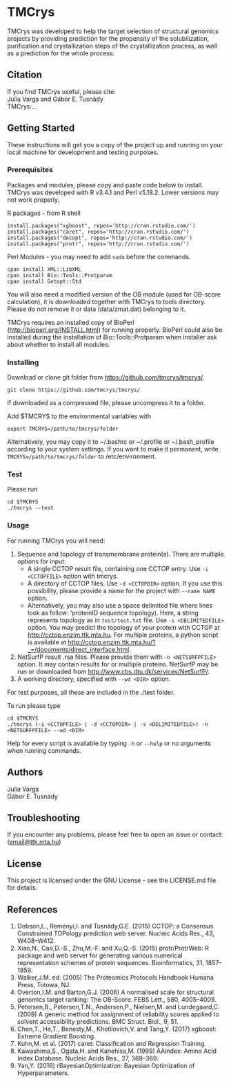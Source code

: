 
# TMCrys

TMCrys was developed to help the target selection of structural genomics projects by providing prediction
for the propensity of the solubilization, purification and crystallization steps of the crystallization 
process, as well as a prediction for the whole process.

## Citation
If you find TMCrys useful, please cite:  
Julia Varga and Gábor E. Tusnády  
TMCrys:...

## Getting Started

These instructions will get you a copy of the project up and running on your local machine for development and testing purposes. 

### Prerequisites
Packages and modules, please copy and paste code below to install.  
TMCrys was developed with R v3.4.1 and Perl v5.18.2. Lower versions may not work properly.

R packages - from R shell

```	
install.packages("xgboost", repos='http://cran.rstudio.com/')
install.packages("caret", repos='http://cran.rstudio.com/')	
install.packages("docopt", repos='http://cran.rstudio.com/')	
install.packages("protr", repos='http://cran.rstudio.com/')
```


Perl Modules - you may need to add `sudo` before the commands.

```
cpan install XML::LibXML
cpan install Bio::Tools::Protparam
cpan install Getopt::Std
```

You will also need a modified version of the OB module (used for OB-score calculation), it is downloaded together with TMCrys to tools directory. Please do not remove it or data (data/zmat.dat) belonging to it.

TMCrys requires an installed copy of BioPerl (http://bioperl.org/INSTALL.html) for running properly. BioPerl could also be installed during the installation of Bio::Tools::Protparam when installer ask about whether to install all modules. 


### Installing

Download or clone git folder from https://github.com/tmcrys/tmcrys/.
```
git clone https://github.com/tmcrys/tmcrys/
```
If downloaded as a compressed file, please uncompress it to a folder.

Add $TMCRYS to the environmental variables with

```
export TMCRYS=/path/to/tmcrys/folder  
```
Alternatively, you may copy it to ~/.bashrc or ~/.profile or ~/.bash_profile according to your system settings.
If you want to make it permanent, write `TMCRYS=/path/to/tmcrys/folder` to /etc/environment.


### Test
Please run
```
cd $TMCRYS
./tmcrys --test
```

### Usage

For running TMCrys you will need:
1. Sequence and topology of transmembrane protein(s).  There are multiple options for input.
	- A single CCTOP result file, containing one CCTOP entry. Use `-i <CCTOPFILE>` option with tmcrys.
	- A directory of CCTOP files. Use `-d <CCTOPDIR>` option. If you use this possibility, please provide a name for the project with `--name NAME` option.
	- Alternatively, you may also use a space delimited file where lines look as follow: 'proteinID sequence topology). Here, a string represents topology as in `test/test.txt` file. Use `-s <DELIMITEDFILE>` option.
	You may predict the topology of your protein with CCTOP at http://cctop.enzim.ttk.mta.hu. For multiple proteins, a python script is available at http://cctop.enzim.ttk.mta.hu/?_=/documents/direct_interface.html.
2. NetSurfP result .rsa files. Please provide them with `-n <NETSURFPFILE>` option. It may contain results for or multiple proteins. NetSurfP may be run or downloaded from http://www.cbs.dtu.dk/services/NetSurfP/.
3. A working directory, specified with `--wd <DIR>` option.

For test purposes, all these are included in the ./test folder.

To run please type
```
cd $TMCRYS
./tmcrys (-i <CCTOPFILE> | -d <CCTOPDIR> | -s <DELIMITEDFILE>) -n <NETSURFPFILE> --wd <DIR>
```

Help for every script is available by typing `-h` or `--help` or no arguments when running commands.

## Authors
Julia Varga  
Gábor E. Tusnády

## Troubleshooting
If you encounter any problems, please feel free to open an issue or contact: (email@ttk.mta.hu)

## License
This project is licensed under the GNU License - see the LICENSE.md file for details.

## References


1. Dobson,L., Reményi,I. and Tusnády,G.E. (2015) CCTOP: a Consensus Constrained TOPology prediction web server. Nucleic Acids Res., 43, W408–W412.
2. Xiao,N., Cao,D.-S., Zhu,M.-F. and Xu,Q.-S. (2015) protr/ProtrWeb: R package and web server for generating various numerical representation schemes of protein sequences. Bioinformatics, 31, 1857–1859.
3. Walker,J.M. ed. (2005) The Proteomics Protocols Handbook Humana Press, Totowa, NJ.
4. Overton,I.M. and Barton,G.J. (2006) A normalised scale for structural genomics target ranking: The OB-Score. FEBS Lett., 580, 4005–4009.
5. Petersen,B., Petersen,T.N., Andersen,P., Nielsen,M. and Lundegaard,C. (2009) A generic method for assignment of reliability scores applied to solvent accessibility predictions. BMC Struct. Biol., 9, 51.
6. Chen,T., He,T., Benesty,M., Khotilovich,V. and Tang,Y. (2017) xgboost: Extreme Gradient Boosting.
7. Kuhn,M. et al. (2017) caret: Classification and Regression Training.
8. Kawashima,S., Ogata,H. and Kanehisa,M. (1999) AAindex: Amino Acid Index Database. Nucleic Acids Res., 27, 368–369.
9. Yan,Y. (2016) rBayesianOptimization: Bayesian Optimization of Hyperparameters.


